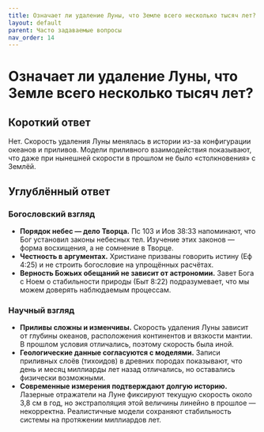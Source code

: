 ```yaml
---
title: Означает ли удаление Луны, что Земле всего несколько тысяч лет?
layout: default
parent: Часто задаваемые вопросы
nav_order: 14
---
```


# Означает ли удаление Луны, что Земле всего несколько тысяч лет?

## Короткий ответ

Нет. Скорость удаления Луны менялась в истории из-за конфигурации океанов и приливов. Модели приливного взаимодействия показывают, что даже при нынешней скорости в прошлом не было «столкновения» с Землёй.

## Углублённый ответ

### Богословский взгляд

- **Порядок небес — дело Творца.** Пс 103 и Иов 38:33 напоминают, что Бог установил законы небесных тел. Изучение этих законов — форма восхищения, а не сомнение в Творце.
- **Честность в аргументах.** Христиане призваны говорить истину (Еф 4:25) и не строить богословие на упрощённых расчётах.
- **Верность Божьих обещаний не зависит от астрономии.** Завет Бога с Ноем о стабильности природы (Быт 8:22) подразумевает, что мы можем доверять наблюдаемым процессам.

### Научный взгляд

- **Приливы сложны и изменчивы.** Скорость удаления Луны зависит от глубины океанов, расположения континентов и вязкости мантии. В прошлом условия отличались, поэтому скорость была иной.
- **Геологические данные согласуются с моделями.** Записи приливных слоёв (тихоидов) в древних породах показывают, что день и месяц миллиарды лет назад отличались, но оставались физически возможными.
- **Современные измерения подтверждают долгую историю.** Лазерные отражатели на Луне фиксируют текущую скорость около 3,8 см в год, но экстраполяция этой величины линейно в прошлое — некорректна. Реалистичные модели сохраняют стабильность системы на протяжении миллиардов лет.
